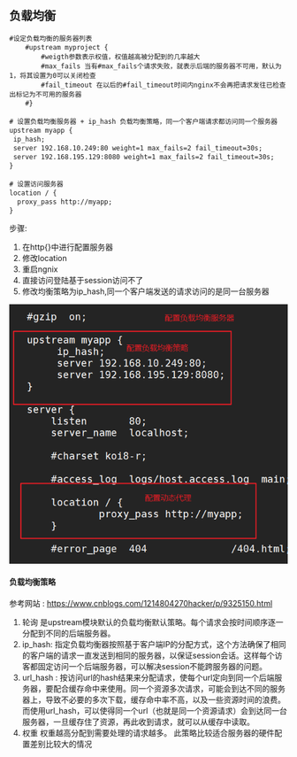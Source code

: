 
## 负载均衡

```
#设定负载均衡的服务器列表
	#upstream myproject {
		#weigth参数表示权值，权值越高被分配到的几率越大
		#max_fails 当有#max_fails个请求失败，就表示后端的服务器不可用，默认为1，将其设置为0可以关闭检查
		#fail_timeout 在以后的#fail_timeout时间内nginx不会再把请求发往已检查出标记为不可用的服务器
	#}

# 设置负载均衡服务器 + ip_hash 负载均衡策略，同一个客户端请求都访问同一个服务器
upstream myapp {  
 ip_hash;
 server 192.168.10.249:80 weight=1 max_fails=2 fail_timeout=30s;   
 server 192.168.195.129:8080 weight=1 max_fails=2 fail_timeout=30s;  
}

# 设置访问服务器
location / {
  proxy_pass http://myapp;  
}
```

步骤:
1. 在http{}中进行配置服务器
2. 修改location
3. 重启ngnix
4. 直接访问登陆基于session访问不了
5. 修改均衡策略为ip_hash,同一个客户端发送的请求访问的是同一台服务器


![](assets/1_草稿-090817cc.png)


#### 负载均衡策略
参考网站 : https://www.cnblogs.com/1214804270hacker/p/9325150.html

1. 轮询
是upstream模块默认的负载均衡默认策略。每个请求会按时间顺序逐一分配到不同的后端服务器。
2. ip_hash: 指定负载均衡器按照基于客户端IP的分配方式，这个方法确保了相同的客户端的请求一直发送到相同的服务器，以保证session会话。这样每个访客都固定访问一个后端服务器，可以解决session不能跨服务器的问题。
3. url_hash :
按访问url的hash结果来分配请求，使每个url定向到同一个后端服务器，要配合缓存命中来使用。同一个资源多次请求，可能会到达不同的服务器上，导致不必要的多次下载，缓存命中率不高，以及一些资源时间的浪费。而使用url_hash，可以使得同一个url（也就是同一个资源请求）会到达同一台服务器，一旦缓存住了资源，再此收到请求，就可以从缓存中读取。
4. 权重
权重越高分配到需要处理的请求越多。
此策略比较适合服务器的硬件配置差别比较大的情况
